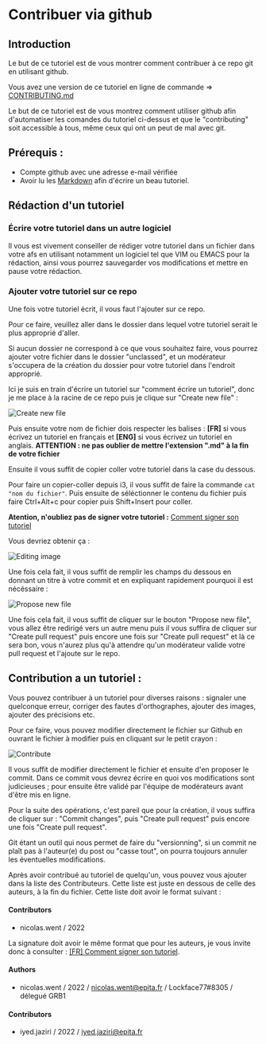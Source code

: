 # Contribuer via github

## Introduction

Le but de ce tutoriel est de vous montrer comment contribuer à ce repo git en utilisant github.

Vous avez une version de ce tutoriel en ligne de commande => [CONTRIBUTING.md](https://github.com/NicolasWent/Epituto/blob/master/CONTRIBUTING.md)

Le but de ce tutoriel est de vous montrez comment utiliser github afin d'automatiser les comandes du tutoriel ci-dessus et que le "contributing" soit accessible à tous, même ceux
qui ont un peut de mal avec git.

## Prérequis :

* Compte github avec une adresse e-mail vérifiée
* Avoir lu les [Markdown](https://guides.github.com/features/mastering-markdown/) afin d'écrire un beau tutoriel.

## Rédaction d'un tutoriel

### Écrire votre tutoriel dans un autre logiciel

Il vous est vivement conseiller de rédiger votre tutoriel dans un fichier dans votre afs en utilisant notamment un logiciel tel
que VIM ou EMACS pour la rédaction, ainsi vous pourrez sauvegarder vos modifications et mettre en pause votre rédaction.

### Ajouter votre tutoriel sur ce repo

Une fois votre tutoriel écrit, il vous faut l'ajouter sur ce repo.

Pour ce faire, veuillez aller dans le dossier dans lequel votre tutoriel serait le plus approprié d'aller.

Si aucun dossier ne correspond à ce que vous souhaitez faire, vous pourrez ajouter votre fichier dans le dossier "unclassed", et un
modérateur s'occupera de la création du dossier pour votre tutoriel dans l'endroit approprié.

Ici je suis en train d'écrire un tutoriel sur "comment écrire un tutoriel", donc je me place à la racine de ce repo puis je clique sur 
"Create new file" :

![Create new file](https://i.imgur.com/8HETkFS.jpg)

Puis ensuite votre nom de fichier dois respecter les balises : **[FR]** si vous écrivez un tutoriel en français et **[ENG]** si
vous écrivez un tutoriel en anglais. **ATTENTION : ne pas oublier de mettre l'extension ".md" à la fin de votre fichier**

Ensuite il vous suffit de copier coller votre tutoriel dans la case du dessous.

Pour faire un copier-coller depuis i3, il vous suffit de faire la commande `cat "nom du fichier"`. Puis ensuite de séléctionner le
contenu du fichier puis faire Ctrl+Alt+c pour copier puis Shift+Insert pour coller.

**Atention, n'oubliez pas de signer votre tutoriel :** [Comment signer son tutoriel](https://github.com/NicolasWent/Epituto/blob/master/%5BFR%5D%20Comment%20signer%20son%20tutoriel.md)

Vous devriez obtenir ça :

![Editing image](https://i.imgur.com/yKRd45D.jpg)

Une fois cela fait, il vous suffit de remplir les champs du dessous en donnant un titre à votre commit et en expliquant rapidement
pourquoi il est nécéssaire :

![Propose new file](https://i.imgur.com/kRyt3aC.jpg)

Une fois cela fait, il vous suffit de cliquer sur le bouton "Propose new file", vous allez être redirigé vers un autre menu
puis il vous suffira de cliquer sur "Create pull request" puis encore une fois sur "Create pull request" et là ce sera bon, vous
n'aurez plus qu'à attendre qu'un modérateur valide votre pull request et l'ajoute sur le repo.

## Contribution a un tutoriel :

Vous pouvez contribuer à un tutoriel pour diverses raisons : signaler une quelconque erreur, corriger des fautes d'orthographes, ajouter des images, ajouter des précisions etc.

Pour ce faire, vous pouvez modifier directement le fichier sur Github en ouvrant le fichier à modifier puis en cliquant sur le
petit crayon :

![Contribute](https://i.imgur.com/qfl4XL0.jpg)

Il vous suffit de modifier directement le fichier et ensuite d'en proposer le commit. Dans ce commit vous devrez écrire en quoi vos modifications sont judicieuses ; pour ensuite être validé par l'équipe de modérateurs avant d'être mis en ligne.

Pour la suite des opérations, c'est pareil que pour la création, il vous suffira de cliquer sur : "Commit changes", puis "Create pull request" puis encore une fois "Create pull request".

Git étant un outil qui nous permet de faire du "versionning", si un commit ne plaît pas à l'auteur(e) du post ou "casse tout", on pourra toujours annuler les éventuelles modifications.

Après avoir contribué au tutoriel de quelqu'un, vous pouvez vous ajouter dans la liste des Contributeurs. Cette liste est juste en dessous de celle des auteurs, à la fin du fichier. Cette liste doit avoir le format suivant :

#### Contributors
* nicolas.went / 2022

La signature doit avoir le même format que pour les auteurs, je vous invite donc à consulter : [[FR] Comment signer son tutoriel](https://github.com/NicolasWent/Epituto/blob/master/%5BFR%5D%20Comment%20signer%20son%20tutoriel.md).


#### Authors
* nicolas.went / 2022 / nicolas.went@epita.fr / Lockface77#8305 / délegué GRB1 

#### Contributors
* iyed.jaziri / 2022 / iyed.jaziri@epita.fr
